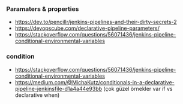 ### Paramaters & properties
- https://dev.to/pencillr/jenkins-pipelines-and-their-dirty-secrets-2
- https://devopscube.com/declarative-pipeline-parameters/
- https://stackoverflow.com/questions/56071436/jenkins-pipeline-conditional-environmental-variables

### condition
- https://stackoverflow.com/questions/56071436/jenkins-pipeline-conditional-environmental-variables
- https://medium.com/@MichaKutz/conditionals-in-a-declarative-pipeline-jenkinsfile-d1a4a44e93bb (çok güzel örnekler var if vs declarative when)
